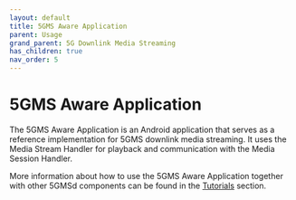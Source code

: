 ```yaml
---
layout: default
title: 5GMS Aware Application
parent: Usage
grand_parent: 5G Downlink Media Streaming
has_children: true
nav_order: 5
---
```


# 5GMS Aware Application

The 5GMS Aware Application is an Android application that serves as a reference implementation for 5GMS downlink
media streaming. It uses the Media Stream Handler for playback and communication with the Media Session Handler.

More information about how to use the 5GMS Aware Application together with other 5GMSd components can be found in
the [Tutorials](../../tutorials/tutorials.html) section.
